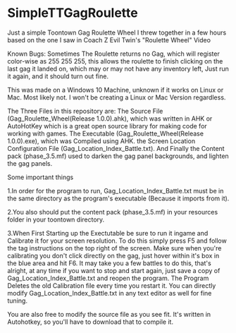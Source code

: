 # SimpleTTGagRoulette
Just a simple Toontown Gag Roulette Wheel I threw together in a few hours based on the one I saw in Coach Z Evil Twin's "Roulette Wheel" Video

Known Bugs: Sometimes The Roulette returns no Gag, which will register color-wise as 255 255 255, this allows the roulette to finish clicking on the last gag it landed on, which may or may not have any inventory left, Just run it again, and it should turn out fine.

This was made on a Windows 10 Machine, unknown if it works on Linux or Mac. Most likely not. I won't be creating a Linux or Mac Version regardless.

The Three Files in this repository are: 
The Source File (Gag_Roulette_Wheel(Release 1.0.0).ahk), which was written in AHK or AutoHotKey which is a great open source library for making code for working with games.
The Executable (Gag_Roulette_Wheel(Release 1.0.0).exe), which was Compiled using AHK.
the Screen Location Configuration File (Gag_Location_Index_Battle.txt).
And Finally the Content pack (phase_3.5.mf) used to darken the gag panel backgrounds, and lighten the gag panels.

Some important things

1.In order for the program to run, Gag_Location_Index_Battle.txt must be in the same directory as the program's executable (Because it imports from it).

2.You also should put the content pack (phase_3.5.mf) in your resources folder in your toontown directory.

3.When First Starting up the Exectutable be sure to run it ingame and Calibrate it for your screen resolution. To do this simply press F5 and follow the tag instructions on the top right of the screen.
Make sure when you're calibrating you don't click directly on the gag, just hover within it's box in the blue area and hit F6.
It may take you a few battles to do this, that's alright, at any time if you want to stop and start again, just save a copy of Gag_Location_Index_Battle.txt and reopen the program. The Program Deletes the old Calibration file every time you restart it.
You can directly modify Gag_Location_Index_Battle.txt in any text editor as well for fine tuning.

You are also free to modify the source file as you see fit. It's written in Autohotkey, so you'll have to download that to compile it.
